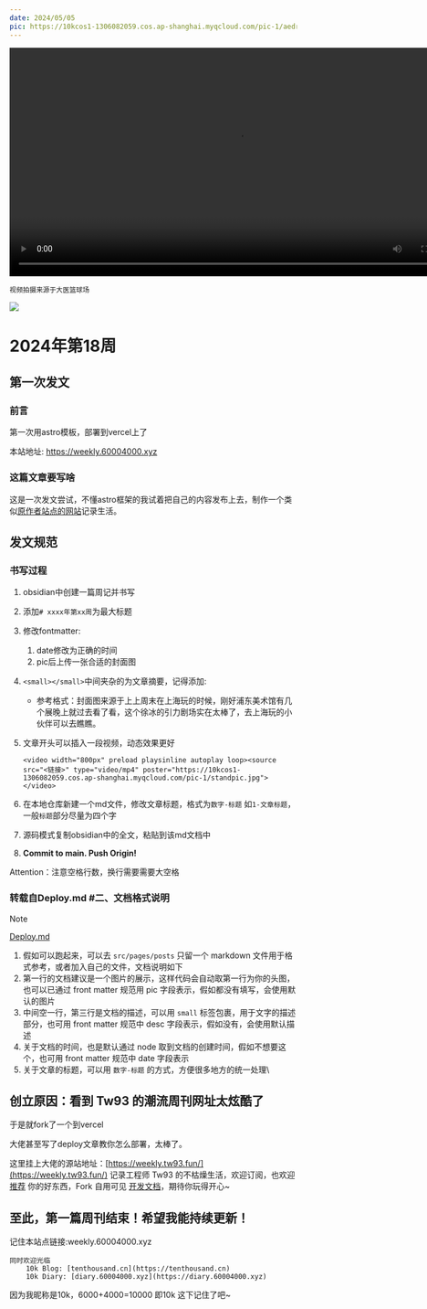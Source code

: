 ```yaml
---
date: 2024/05/05
pic: https://10kcos1-1306082059.cos.ap-shanghai.myqcloud.com/pic-1/aedrian-I6PXPhsMfN4-unsplash.jpg
---
```


<video width="800px" preload playsinline autoplay loop><source src="https://vip.123pan.cn/1825634045/Share/database/%E8%A7%86%E9%A2%91%E6%96%87%E4%BB%B6/2024%E6%98%A5/VID_20240424_191041.mp4" type="video/mp4" poster="https://gw.alipayobjects.com/zos/k/cu/171.jpg"></video>

<small>视频拍摄来源于大医篮球场</small>



![](https://10kcos1-1306082059.cos.ap-shanghai.myqcloud.com/pic-1/aedrian-I6PXPhsMfN4-unsplash.jpg)





# 2024年第18周

## 第一次发文

### 前言

第一次用astro模板，部署到vercel上了

本站地址: https://weekly.60004000.xyz

### 这篇文章要写啥

这是一次发文尝试，不懂astro框架的我试着把自己的内容发布上去，制作一个类似[原作者站点的网站](https://weekly.tw93.fun/)记录生活。

## 发文规范

### 书写过程

1. obsidian中创建一篇周记并书写
2. 添加`# xxxx年第xx周`为最大标题
3. 修改fontmatter:
   1. date修改为正确的时间
   2. pic后上传一张合适的封面图
4. `<small></small>`中间夹杂的为文章摘要，记得添加:
   - 参考格式：封面图来源于上上周末在上海玩的时候，刚好浦东美术馆有几个展晚上就过去看了看，这个徐冰的引力剧场实在太棒了，去上海玩的小伙伴可以去瞧瞧。
5. 文章开头可以插入一段视频，动态效果更好
   
   ```
   <video width="800px" preload playsinline autoplay loop><source src="<链接>" type="video/mp4" poster="https://10kcos1-1306082059.cos.ap-shanghai.myqcloud.com/pic-1/standpic.jpg"></video>
   ```
6. 在本地仓库新建一个md文件，修改文章标题，格式为`数字-标题` 如`1-文章标题`，一般`标题`部分尽量为四个字
7. 源码模式复制obsidian中的全文，粘贴到该md文档中
8. **Commit to main. Push Origin!**

Attention：注意空格行数，换行需要需要大空格

### 转载自Deploy.md \#二、文档格式说明

> [!NOTE]
> [Deploy.md](https://github.com/tw93/weekly/blob/main/Deploy.md#%E4%BA%8C%E6%96%87%E6%A1%A3%E6%A0%BC%E5%BC%8F%E8%AF%B4%E6%98%8E)
> 
> 1. 假如可以跑起来，可以去 `src/pages/posts` 只留一个 markdown 文件用于格式参考，或者加入自己的文件，文档说明如下
> 2. 第一行的文档建议是一个图片的展示，这样代码会自动取第一行为你的头图，也可以已通过 front matter 规范用 pic 字段表示，假如都没有填写，会使用默认的图片
> 3. 中间空一行，第三行是文档的描述，可以用 `small` 标签包裹，用于文字的描述部分，也可用 front matter 规范中 desc 字段表示，假如没有，会使用默认描述
> 4. 关于文档的时间，也是默认通过 node 取到文档的创建时间，假如不想要这个，也可用 front matter 规范中 date 字段表示
> 5. 关于文章的标题，可以用 `数字-标题` 的方式，方便很多地方的统一处理\

## 创立原因：看到 Tw93 的潮流周刊网址太炫酷了

于是就fork了一个到vercel

大佬甚至写了deploy文章教你怎么部署，太棒了。

这里挂上大佬的源站地址：[https://weekly.tw93.fun/](https://weekly.tw93.fun/)
    记录工程师 Tw93 的不枯燥生活，欢迎订阅，也欢迎 [推荐](https://github.com/tw93/weekly/discussions/22) 你的好东西，Fork 自用可见 [开发文档](https://github.com/tw93/weekly/blob/main/Deploy.md)，期待你玩得开心~

## 至此，第一篇周刊结束！希望我能持续更新！

记住本站点链接:weekly.60004000.xyz

    同时欢迎光临
        10k Blog: [tenthousand.cn](https://tenthousand.cn)
        10k Diary: [diary.60004000.xyz](https://diary.60004000.xyz)

因为我昵称是10k，6000+4000=10000 即10k 这下记住了吧~
